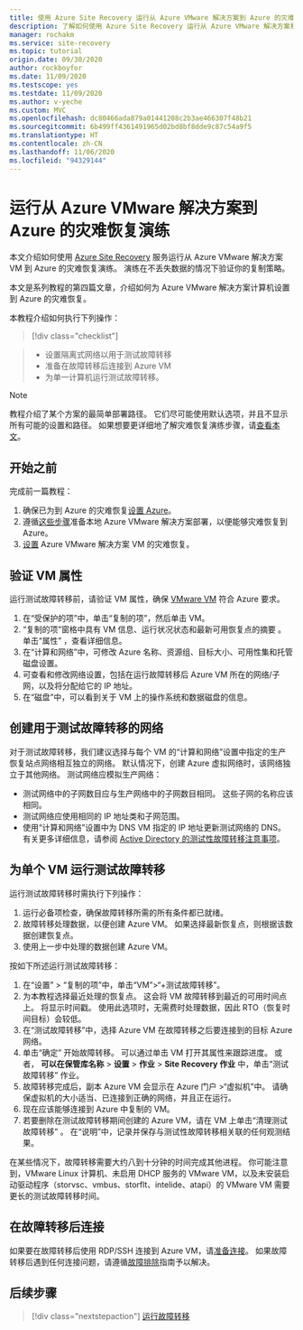 ```yaml
---
title: 使用 Azure Site Recovery 运行从 Azure VMware 解决方案到 Azure 的灾难恢复演练
description: 了解如何使用 Azure Site Recovery 运行从 Azure VMware 解决方案私有云到 Azure 的灾难恢复演练。
manager: rochakm
ms.service: site-recovery
ms.topic: tutorial
origin.date: 09/30/2020
author: rockboyfor
ms.date: 11/09/2020
ms.testscope: yes
ms.testdate: 11/09/2020
ms.author: v-yeche
ms.custom: MVC
ms.openlocfilehash: dc80466ada879a01441208c2b3ae466307f48b21
ms.sourcegitcommit: 6b499ff4361491965d02bd8bf8dde9c87c54a9f5
ms.translationtype: HT
ms.contentlocale: zh-CN
ms.lasthandoff: 11/06/2020
ms.locfileid: "94329144"
---
```

<!--Verified Successfully-->
# <a name="run-a-disaster-recovery-drill-from-azure-vmware-solution-to-azure"></a>运行从 Azure VMware 解决方案到 Azure 的灾难恢复演练

本文介绍如何使用 [Azure Site Recovery](site-recovery-overview.md) 服务运行从 Azure VMware 解决方案 VM 到 Azure 的灾难恢复演练。 演练在不丢失数据的情况下验证你的复制策略。

本文是系列教程的第四篇文章，介绍如何为 Azure VMware 解决方案计算机设置到 Azure 的灾难恢复。

本教程介绍如何执行下列操作：

> [!div class="checklist"]

> * 设置隔离式网络以用于测试故障转移
> * 准备在故障转移后连接到 Azure VM
> * 为单一计算机运行测试故障转移。

> [!NOTE]
> 教程介绍了某个方案的最简单部署路径。 它们尽可能使用默认选项，并且不显示所有可能的设置和路径。 如果想要更详细地了解灾难恢复演练步骤，请[查看本文](site-recovery-test-failover-to-azure.md)。

## <a name="before-you-start"></a>开始之前

完成前一篇教程：

1. 确保已为到 Azure 的灾难恢复[设置 Azure](avs-tutorial-prepare-azure.md)。
2. 遵循[这些步骤](avs-tutorial-prepare-avs.md)准备本地 Azure VMware 解决方案部署，以便能够灾难恢复到 Azure。
3. [设置](avs-tutorial-replication.md) Azure VMware 解决方案 VM 的灾难恢复。

## <a name="verify-vm-properties"></a>验证 VM 属性

运行测试故障转移前，请验证 VM 属性，确保 [VMware VM](vmware-physical-azure-support-matrix.md#replicated-machines) 符合 Azure 要求。

1. 在“受保护的项”中，单击“复制的项”，然后单击 VM。
2. “复制的项”窗格中具有 VM 信息、运行状况状态和最新可用恢复点的摘要  。 单击“属性”  ，查看详细信息。
3. 在“计算和网络”中，可修改 Azure 名称、资源组、目标大小、可用性集和托管磁盘设置。
4. 可查看和修改网络设置，包括在运行故障转移后 Azure VM 所在的网络/子网，以及将分配给它的 IP 地址。
5. 在“磁盘”中，可以看到关于 VM 上的操作系统和数据磁盘的信息。

## <a name="create-a-network-for-test-failover"></a>创建用于测试故障转移的网络

对于测试故障转移，我们建议选择与每个 VM 的“计算和网络”设置中指定的生产恢复站点网络相互独立的网络。 默认情况下，创建 Azure 虚拟网络时，该网络独立于其他网络。 测试网络应模拟生产网络：

- 测试网络中的子网数目应与生产网络中的子网数目相同。 这些子网的名称应该相同。
- 测试网络应使用相同的 IP 地址类和子网范围。
- 使用“计算和网络”设置中为 DNS VM 指定的 IP 地址更新测试网络的 DNS。 有关更多详细信息，请参阅 [Active Directory 的测试性故障转移注意事项](site-recovery-active-directory.md#test-failover-considerations)。

## <a name="run-a-test-failover-for-a-single-vm"></a>为单个 VM 运行测试故障转移

运行测试故障转移时需执行下列操作：

1. 运行必备项检查，确保故障转移所需的所有条件都已就绪。
2. 故障转移处理数据，以便创建 Azure VM。 如果选择最新恢复点，则根据该数据创建恢复点。
3. 使用上一步中处理的数据创建 Azure VM。

按如下所述运行测试故障转移：

1. 在“设置” > “复制的项”中，单击“VM”>“+测试故障转移”。
2. 为本教程选择最近处理的恢复点。 这会将 VM 故障转移到最近的可用时间点上。 将显示时间戳。 使用此选项时，无需费时处理数据，因此 RTO（恢复时间目标）会较低。
3. 在“测试故障转移”中，选择 Azure VM 在故障转移之后要连接到的目标 Azure 网络。
4. 单击“确定”  开始故障转移。 可以通过单击 VM 打开其属性来跟踪进度。 或者， **可以在保管库名称** > **设置** > **作业** >
   **Site Recovery 作业** 中，单击“测试故障转移” 作业。
5. 故障转移完成后，副本 Azure VM 会显示在 Azure 门户 >“虚拟机”中。 请确保虚拟机的大小适当、已连接到正确的网络，并且正在运行。
6. 现在应该能够连接到 Azure 中复制的 VM。
7. 若要删除在测试故障转移期间创建的 Azure VM，请在 VM 上单击“清理测试故障转移”  。 在“说明”中，记录并保存与测试性故障转移相关联的任何观测结果。 

在某些情况下，故障转移需要大约八到十分钟的时间完成其他进程。 你可能注意到，VMware Linux 计算机、未启用 DHCP 服务的 VMware VM，以及未安装启动驱动程序（storvsc、vmbus、storflt、intelide、atapi）的 VMware VM 需要更长的测试故障转移时间。

## <a name="connect-after-failover"></a>在故障转移后连接

如果要在故障转移后使用 RDP/SSH 连接到 Azure VM，请[准备连接](site-recovery-test-failover-to-azure.md#prepare-to-connect-to-azure-vms-after-failover)。 如果故障转移后遇到任何连接问题，请遵循[故障排除](site-recovery-failover-to-azure-troubleshoot.md)指南予以解决。

## <a name="next-steps"></a>后续步骤

> [!div class="nextstepaction"]
> [运行故障转移](avs-tutorial-failover.md)

<!-- Update_Description: new article about avs tutorial dr drill azure -->
<!--NEW.date: 11/09/2020-->